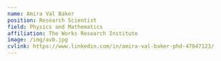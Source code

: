 ```yaml
---
name: Amira Val Baker
position: Research Scientist
field: Physics and Mathematics
affiliation: The Works Research Institute
image: /img/avb.jpg
cvlink: https://www.linkedin.com/in/amira-val-baker-phd-47047123/
---
```




